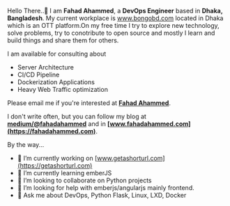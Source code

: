 Hello There..👋
I am **Fahad Ahammed**, a **DevOps Engineer** based in **Dhaka, Bangladesh**. My current workplace is www.bongobd.com located in Dhaka which is an OTT platform.On my free time I try to explore new technology, solve problems, try to conotribute to open source and mostly I learn and build things and share them for others.


I am available for consulting about

- Server Architecture
- CI/CD Pipeline
- Dockerization Applications
- Heavy Web Traffic optimization

Please email me if you're interested at **[Fahad Ahammed](mailto:iamfahadahammed@gmail.com?subject=[GitHub]%20Source%20Github%20Profile)**.

I don't write often, but you can follow my blog at **[medium/@fahadahammed](https://medium.com/@fahadahammed)** and in **[www.fahadahammed.com](https://fahadahammed.com)**.

By the way...
- 🔭 I’m currently working on [www.getashorturl.com](https://getashorturl.com)
- 🌱 I’m currently learning emberJS
- 👯 I’m looking to collaborate on Python projects
- 🤔 I’m looking for help with emberjs/angularjs mainly frontend.
- 💬 Ask me about DevOps, Python Flask, Linux, LXD, Docker
